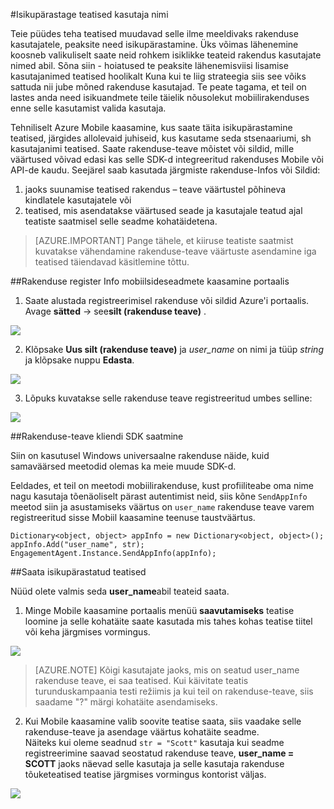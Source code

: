 <properties 
    pageTitle="Saata isikupärastatud teatis koos Azure Mobile kaasamine" 
    description="Kuidas saata isikupärastatud teatised, sh kasutajaprofiili teabe teatistes, nt nende nimed"        
    services="mobile-engagement" 
    documentationCenter="mobile" 
    authors="piyushjo" 
    manager="dwrede" 
    editor="" />

<tags 
    ms.service="mobile-engagement" 
    ms.workload="mobile" 
    ms.tgt_pltfrm="all" 
    ms.devlang="na" 
    ms.topic="article" 
    ms.date="08/19/2016" 
    ms.author="piyushjo" />

#<a name="personalize-notifications-by-including-user-name"></a>Isikupärastage teatised kasutaja nimi

Teie püüdes teha teatised muudavad selle ilme meeldivaks rakenduse kasutajatele, peaksite need isikupärastamine. Üks võimas lähenemine koosneb valikuliselt saate neid rohkem isiklikke teateid rakendus kasutajate nimed abil. Sõna siin - hoiatused te peaksite lähenemisviisi lisamise kasutajanimed teatised hoolikalt Kuna kui te liig strateegia siis see võiks sattuda nii jube mõned rakenduse kasutajad. Te peate tagama, et teil on lastes anda need isikuandmete teile täielik nõusolekut mobiilirakenduses enne selle kasutamist valida kasutaja. 

Tehniliselt Azure Mobile kaasamine, kus saate täita isikupärastamine teatised, järgides allolevaid juhiseid, kus kasutame seda stsenaariumi, sh kasutajanimi teatised. Saate rakenduse-teave mõistet või sildid, mille väärtused võivad edasi kas selle SDK-d integreeritud rakenduses Mobile või API-de kaudu. Seejärel saab kasutada järgmiste rakenduse-Infos või Sildid:

1. jaoks suunamise teatised rakendus – teave väärtustel põhineva kindlatele kasutajatele või 
2. teatised, mis asendatakse väärtused seade ja kasutajale teatud ajal teatiste saatmisel selle seadme kohatäidetena. 

> [AZURE.IMPORTANT] Pange tähele, et kiiruse teatiste saatmist kuvatakse vähendamine rakenduse-teave väärtuste asendamine iga teatised täiendavad käsitlemine tõttu. 

##<a name="register-app-info-in-the-mobile-engagement-portal"></a>Rakenduse register Info mobiilsideseadmete kaasamine portaalis

1) Saate alustada registreerimisel rakenduse või sildid Azure'i portaalis. Avage **sätted** -> see**silt (rakenduse teave)** .  

![][1]  

2) Klõpsake **Uus silt (rakenduse teave)** ja *user_name* on nimi ja tüüp *string* ja klõpsake nuppu **Edasta**. 

![][2]

3) Lõpuks kuvatakse selle rakenduse teave registreeritud umbes selline:

![][3]

##<a name="send-app-info-from-the-client-sdk"></a>Rakenduse-teave kliendi SDK saatmine

Siin on kasutusel Windows universaalne rakenduse näide, kuid samaväärsed meetodid olemas ka meie muude SDK-d. 

Eeldades, et teil on meetodi mobiilirakenduse, kust profiiliteabe oma nime nagu kasutaja tõenäoliselt pärast autentimist neid, siis kõne `SendAppInfo` meetod siin ja asustamiseks väärtus on `user_name` rakenduse teave varem registreeritud sisse Mobiil kaasamine teenuse taustväärtus. 

    Dictionary<object, object> appInfo = new Dictionary<object, object>();
    appInfo.Add("user_name", str);
    EngagementAgent.Instance.SendAppInfo(appInfo); 

##<a name="send-personalized-notifications"></a>Saata isikupärastatud teatised

Nüüd olete valmis seda **user_name**abil teateid saata. 

1) Minge Mobile kaasamine portaalis menüü **saavutamiseks** teatise loomine ja selle kohatäite saate kasutada mis tahes kohas teatise tiitel või keha järgmises vormingus. 

![][4]  

> [AZURE.NOTE] Kõigi kasutajate jaoks, mis on seatud user_name rakenduse teave, ei saa teatised. Kui käivitate teatis turunduskampaania testi režiimis ja kui teil on rakenduse-teave, siis saadame "?" märgi kohatäite asendamiseks. 

2) Kui Mobile kaasamine valib soovite teatise saata, siis vaadake selle rakenduse-teave ja asendage väärtus kohatäite seadme.  
Näiteks kui oleme seadnud `str = "Scott"` kasutaja kui seadme registreerimine saavad seostatud rakenduse teave, **user_name = SCOTT** jaoks näevad selle kasutaja ja selle kasutaja rakenduse tõuketeatised teatise järgmises vormingus kontorist väljas. 

![][5]  

<!-- Images. -->
[1]: ./media/mobile-engagement-send-personalized-notifications/app-info.png
[2]: ./media/mobile-engagement-send-personalized-notifications/create-app-info.png
[3]: ./media/mobile-engagement-send-personalized-notifications/app-info-user-name.png
[4]: ./media/mobile-engagement-send-personalized-notifications/personal-notification.png
[5]: ./media/mobile-engagement-send-personalized-notifications/notification.png

